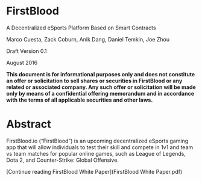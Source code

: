 # FirstBlood

A Decentralized eSports Platform Based on Smart Contracts

Marco Cuesta, Zack Coburn, Anik Dang, Daniel Temkin, Joe Zhou

Draft Version 0.1

August 2016

__This document is for informational purposes only and does not constitute an offer or solicitation to sell shares or securities in FirstBlood or any related or associated company. Any such offer or solicitation will be made only by means of a confidential offering memorandum and in accordance with the terms of all applicable securities and other laws.__

# Abstract

FirstBlood.io (“FirstBlood”) is an upcoming decentralized eSports gaming app that will allow individuals to test their skill and compete in 1v1 and team vs team matches for popular online games, such as League of Legends, Dota 2, and Counter-Strike: Global Offensive.

[Continue reading FirstBlood White Paper](FirstBlood White Paper.pdf)
